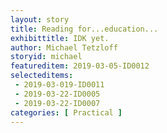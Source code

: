 ```yaml
---
layout: story
title: Reading for...education...
exhibittitle: IDK yet.
author: Michael Tetzloff
storyid: michael
featureditem: 2019-03-05-ID0012
selecteditems:
 - 2019-03-019-ID0011
 - 2019-03-22-ID0005
 - 2019-03-22-ID0007
categories: [ Practical ]
---
```


